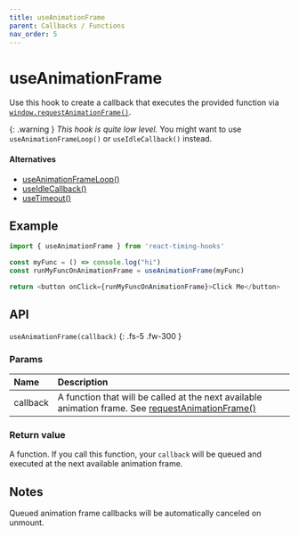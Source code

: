```yaml
---
title: useAnimationFrame
parent: Callbacks / Functions
nav_order: 5
---
```


# useAnimationFrame

Use this hook to create a callback that executes the provided function via [`window.requestAnimationFrame()`][raf-mdn].

{: .warning }
_This hook is quite low level._ You might want to use `useAnimationFrameLoop()` or `useIdleCallback()` instead.

#### Alternatives

- [useAnimationFrameLoop()](/react-timing-hooks/loops-and-intervals/useAnimationFrameLoop.html)
- [useIdleCallback()](/react-timing-hooks/callbacks/useIdleCallback.html)
- [useTimeout()](/react-timing-hooks/callbacks/useTimeout.html)

## Example

```javascript
import { useAnimationFrame } from 'react-timing-hooks'

const myFunc = () => console.log("hi")
const runMyFuncOnAnimationFrame = useAnimationFrame(myFunc)

return <button onClick={runMyFuncOnAnimationFrame}>Click Me</button>
```

## API

`useAnimationFrame(callback)`
{: .fs-5 .fw-300 }

### Params

| Name             | Description                                                                                                                                                                        |
|:-----------------|:-----------------------------------------------------------------------------------------------------------------------------------------------------------------------------------|
| callback         | A function that will be called at the next available animation frame. See [requestAnimationFrame()](https://developer.mozilla.org/en-US/docs/Web/API/window/requestAnimationFrame) |

### Return value

A function. If you call this function, your `callback` will be queued and executed at the next available animation frame.

## Notes

Queued animation frame callbacks will be automatically canceled on unmount.

[raf-mdn]: https://developer.mozilla.org/en-US/docs/Web/API/window/requestAnimationFrame
